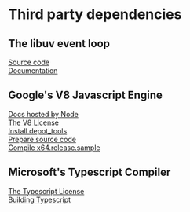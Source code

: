 # Third party dependencies

## The libuv event loop
<a href="https://github.com/libuv/libuv">Source code</a>  
<a href="http://docs.libuv.org/en/v1.x/">Documentation</a>  

## Google's V8 Javascript Engine
<a href="https://v8docs.nodesource.com/">Docs hosted by Node</a>  
<a href="https://github.com/v8/v8/blob/main/LICENSE">The V8 License</a>  
<a href="https://commondatastorage.googleapis.com/chrome-infra-docs/flat/depot_tools/docs/html/depot_tools_tutorial.html#_setting_up">Install depot_tools</a>  
<a href="https://github.com/v8/v8#getting-the-code">Prepare source code</a>  
<a href="https://v8.dev/docs/embed#run-the-example">Compile x64.release.sample</a>  

## Microsoft's Typescript Compiler
<a href="https://github.com/microsoft/TypeScript/blob/main/LICENSE.txt">The Typescript License</a>  
<a href="https://github.com/microsoft/TypeScript#building">Building Typescript</a>  